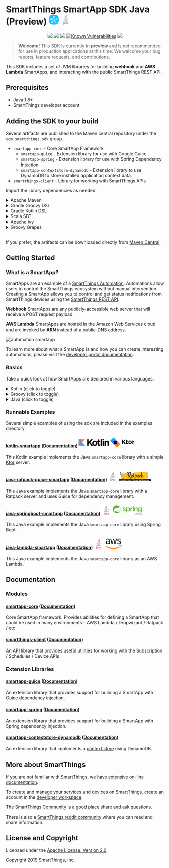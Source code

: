 # SmartThings SmartApp SDK Java (Preview) ![SmartThings](docs/smartthings-logo.png) ![Java](docs/java-logo.png)

<p align="center">
<a href="https://search.maven.org/search?q=g:%22com.smartthings.sdk%22"><img src="https://img.shields.io/maven-central/v/com.smartthings.sdk/smartapp-core.svg?label=Maven%20Central" /></a>
<a href="https://circleci.com/gh/SmartThingsCommunity/smartapp-sdk-java/tree/master"><img src="https://circleci.com/gh/SmartThingsCommunity/smartapp-sdk-java/tree/master.svg?style=svg&circle-token=21da1691c64a0b734e55ada5d591b477347a2936" /></a>
<a href="https://codecov.io/gh/SmartThingsCommunity/smartapp-sdk-java"><img src="https://codecov.io/gh/SmartThingsCommunity/smartapp-sdk-java/branch/master/graph/badge.svg?token=Zy5sgPRzLd"></a>
<a href="https://snyk.io/test/github/SmartThingsCommunity/smartapp-sdk-java"><img src="https://snyk.io/test/github/SmartThingsCommunity/smartapp-sdk-java/badge.svg" alt="Known Vulnerabilities" data-canonical-src="https://snyk.io/test/github/SmartThingsCommunity/smartapp-sdk-java" style="max-width:100%;"></a>
    <a href="https://smartthingsdev.slack.com/messages/CG8D8PS6B"><img src="https://badgen.net/badge//smartthingsdev?icon=slack" /></a>
</p>

> **Welcome!**  This SDK is currently in _**preview**_ and is not recommended for use in production applications at this time. We welcome your bug reports, feature requests, and contributions.

This SDK includes a set of JVM libraries for building **webhook** and **AWS Lambda** SmartApps, and interacting with
the public SmartThings REST API.

## Prerequisites

* Java 1.8+
* SmartThings developer account

## Adding the SDK to your build

Several artifacts are published to the Maven central repository under the `com.smartthings.sdk` group.

* `smartapp-core` - Core SmartApp Framework
  * `smartapp-guice` - Extension library for use with Google Guice
  * `smartapp-spring` - Extension library for use with Spring Dependency Injection
  * `smartapp-contextstore-dynamodb` - Extension library to use DynamoDB to
    store installed application context data.
* `smartthings-client` - Library for working with SmartThings APIs

Import the library dependencies as needed:

<details>
    <summary>Apache Maven</summary>

```xml
<dependency>
  <groupId>com.smartthings.sdk</groupId>
  <artifactId>smartapp-core</artifactId>
  <version>0.0.1-PREVIEW</version>
  <type>pom</type>
</dependency>
```

</details>

<details>
    <summary>Gradle Groovy DSL</summary>

```groovy
implementation 'com.smartthings.sdk:smartapp-core:0.0.1-PREVIEW'
```

</details>

<details>
    <summary>Gradle Kotlin DSL</summary>

```kotlin
compile("com.smartthings.sdk:smartapp-core:0.0.1-PREVIEW")
```

</details>

<details>
    <summary>Scala SBT</summary>

```scala
libraryDependencies += "com.smartthings.sdk" % "smartapp-core" % "0.0.1-PREVIEW"
```

</details>

<details>
    <summary>Apache Ivy</summary>

```xml
<dependency org="com.smartthings.sdk" name="smartapp-core" rev="0.0.1-PREVIEW" />
```

</details>

<details>
    <summary>Groovy Grapes</summary>

```groovy
@Grapes(
  @Grab(group='com.smartthings.sdk', module='smartapp-core', version='0.0.1-PREVIEW')
)
```

</details><br>

If you prefer, the artifacts can be downloaded directly from [Maven Central](https://search.maven.org/search?q=g:com.smarrthings.sdk).

## Getting Started

### What is a SmartApp?

SmartApps are an example of a
[SmartThings Automation](https://smartthings.developer.samsung.com/develop/getting-started/automation.html).
Automations allow users to control the SmartThings ecosystem without manual intervention. Creating a SmartApp allows
you to control and get status notifications from SmartThings devices using the
[SmartThings REST API](https://smartthings.developer.samsung.com/develop/api-ref/st-api.html).

**Webhook** SmartApps are any publicly-accessible web server that will receive a POST request payload.

**AWS Lambda** SmartApps are hosted in the Amazon Web Services cloud and are invoked by **ARN** instead of a
public-DNS address.

![automation smartapp](https://smartthings.developer.samsung.com/develop/getting-started/img/automation_smartapp.png)

To learn more about what a SmartApp is and how you can create interesting automations, please visit the [developer portal documentation](https://smartthings.developer.samsung.com/develop/guides/smartapps/basics.html).

### Basics

Take a quick look at how SmartApps are declared in various languages.

<details>
<summary>Kotlin (click to toggle)</summary>

```kotlin
package app

val smartApp: SmartApp = SmartApp.of { spec ->
    spec
        .configuration(Configuration())
        .install {
            Response.ok(InstallResponseData())
        }
        .update {
            Response.ok(UpdateResponseData())
        }
        .event {
            Response.ok(EventResponseData())
        }
        .uninstall {
            Response.ok(UninstallResponseData())
        }
}

fun Application.main() {
    install(Routing) {
        post("/smartapp") {
            call.respond(smartApp.execute(call.receive()))
        }
    }
}

```

</details>

<details>
<summary>Groovy (click to toggle)</summary>

```groovy
    SmartApp smartApp = SmartApp.of { spec ->
        spec
            .install({ req ->
                // create subscriptions
                Response.ok()
            })
            .update({ req ->
                // delete subscriptions
                // create subscriptions
                Response.ok()
            })
            .configuration({ req ->
                ConfigurationResponseData data = ...// build config
                Response.ok(data)
            })
            .event(EventHandler.of { eventSpec ->
                eventSpec
                    .onSubscription("switch", { event ->
                       // do something
                    })
                    .onSchedule("nightly", { event ->
                       // do something
                    })
                    .onEvent(
                        { event ->
                            // test event
                            true
                        },
                        { event ->
                            // do something
                        }
                    )
            })
    }
```

</details>

<details>
<summary>Java (click to toggle)</summary>

```java
    private final SmartApp smartApp = SmartApp.of(spec ->
        spec
            .install(request -> {
                return Response.ok();
            })
            .update(request -> {
                return Response.ok(UpdateResponseData.newInstance());
            })
            .configuration(request -> {
                return Response.ok(ConfigurationReponseData.newInstance());
            })
            .event(request -> {
                EventData eventData = request.getEventData();
                EventHandler.of(eventSpec ->
                        eventSpec
                                .onEvent(event -> {
                                    // when this predicate is true...
                                    return true;
                                }, event -> {
                                    // ...do something with event
                                })
                                .onSchedule("nightly", event -> {
                                    // do something
                                })
                                .onSubscription("switch", event -> {
                                    // do something
                                })
                );
                return Response.ok(EventResponseData.newInstance());
            })
        );
```

</details>

### Runnable Examples

Several simple examples of using the sdk are included in the examples directory.

#### [kotlin-smartapp](examples/kotlin-smartapp) ([Documentation](examples/kotlin-smartapp/README.md)) ![kotlin-logo](docs/kotlin-logo.png) ![ktor-logo](docs/ktor-logo.png)
This Kotlin example implements the Java `smartapp-core` library with a simple [Ktor](https://ktor.io/) server.

#### [java-ratpack-guice-smartapp](examples/java-ratpack-guice-smartapp) ([Documentation](examples/java-ratpack-guice-smartapp/README.md)) ![java-logo](docs/java-logo.png) ![ratpack-logo](docs/ratpack-logo.png)
This Java example implements the Java `smartapp-core` library with a Ratpack server and uses Guice for dependency management.

#### [java-springboot-smartapp](examples/java-springboot-smartapp) ([Documentation](examples/java-springboot-smartapp/README.md)) ![java-logo](docs/java-logo.png) ![spring-logo](docs/spring-logo.png)
This Java example implements the Java `smartapp-core` library using Spring Boot.

#### [java-lambda-smartapp](examples/java-lambda-smartapp) ([Documentation](examples/java-lambda-smartapp/README.md)) ![java-logo](docs/java-logo.png) ![aws-logo](docs/aws-logo.png)
This Java example implements the Java `smartapp-core` library as an AWS Lambda.

## Documentation

### Modules

#### [smartapp-core](/smartapp-core) ([Documentation](smartapp-core/README.md))
Core SmartApp framework. Provides abilities for defining a SmartApp that could be used in many environments - AWS Lambda / Dropwizard / Ratpack / etc

#### [smartthings-client](/smartthings-client) ([Documentation](smartthings-client/README.md))
An API library that provides useful utilities for working with the Subscription / Schedules / Device APIs

### Extension Libraries

#### [smartapp-guice](/smartapp-guice) ([Documentation](smartapp-guice/README.md))
An extension library that provides support for building a SmartApp with Guice dependency injection.

#### [smartapp-spring](/smartapp-spring) ([Documentation](smartapp-spring/README.md))
An extension library that provides support for building a SmartApp with Spring dependency injection.

#### [smartapp-contextstore-dynamodb](/smartapp-contextstore-dynamodb) ([Documentation](smartapp-contextstore-dynamodb/README.md))
An extension library that implements a [context store](smartapp-core/README.md#context-store) using DynamoDB.

## More about SmartThings

If you are not familiar with SmartThings, we have
[extensive on-line documentation](https://smartthings.developer.samsung.com/develop/index.html).

To create and manage your services and devices on SmartThings, create an account in the
[developer workspace](https://devworkspace.developer.samsung.com/).

The [SmartThings Community](https://community.smartthings.com/c/developers/) is a good place share and
ask questions.

There is also a [SmartThings reddit community](https://www.reddit.com/r/SmartThings/) where you
can read and share information.

## License and Copyright

Licensed under the [Apache License, Version 2.0](https://www.apache.org/licenses/LICENSE-2.0)

Copyright 2019 SmartThings, Inc.
